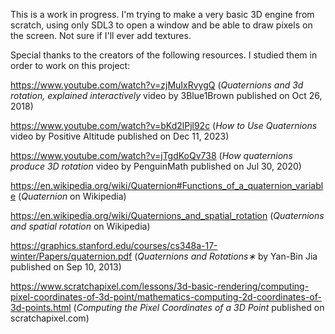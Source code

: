 This is a work in progress. I'm trying to make a very basic 3D engine from scratch, using only SDL3 to open a window and be able to draw pixels on the screen. Not sure if I'll ever add textures.

Special thanks to the creators of the following resources. I studied them in order to work on this project:

https://www.youtube.com/watch?v=zjMuIxRvygQ (_Quaternions and 3d rotation, explained interactively_ video by 3Blue1Brown published on Oct 26, 2018)

https://www.youtube.com/watch?v=bKd2lPjl92c (_How to Use Quaternions_ video by Positive Altitude published on Dec 11, 2023)

https://www.youtube.com/watch?v=jTgdKoQv738 (_How quaternions produce 3D rotation_ video by PenguinMath published on Jul 30, 2020)

https://en.wikipedia.org/wiki/Quaternion#Functions_of_a_quaternion_variable (_Quaternion_ on Wikipedia)

https://en.wikipedia.org/wiki/Quaternions_and_spatial_rotation (_Quaternions and spatial rotation_ on Wikipedia)

https://graphics.stanford.edu/courses/cs348a-17-winter/Papers/quaternion.pdf (_Quaternions and Rotations∗_ by Yan-Bin Jia published on Sep 10, 2013)

https://www.scratchapixel.com/lessons/3d-basic-rendering/computing-pixel-coordinates-of-3d-point/mathematics-computing-2d-coordinates-of-3d-points.html (_Computing the Pixel Coordinates of a 3D Point_ published on scratchapixel.com)
